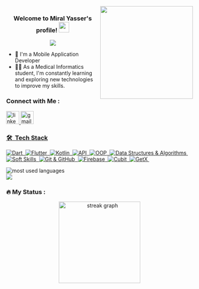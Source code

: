 <img width="250" align="right" src="https://c.tenor.com/_DOBjnGspYAAAAAM/code-coding.gif">

<h3 align="center">
  Welcome to Miral Yasser's profile!
  <img src="https://media.giphy.com/media/hvRJCLFzcasrR4ia7z/giphy.gif" width="28">
</h3>

<!-- Typing SVG by DenverCoder1 - https://github.com/DenverCoder1/readme-typing-svg -->
<p align="center">
  <a href="https://github.com/DenverCoder1/readme-typing-svg"><img src="https://readme-typing-svg.herokuapp.com/?lines=Flutter%20Developer;Always%20learning%20new%20things&font=Fira%20Code&center=true&width=440&height=45&color=f75c7e&vCenter=true&size=22"></a>
</p> 

- 🏢 I'm a Mobile Application Developer
- 👨‍💻 As a Medical Informatics student, I'm constantly learning and exploring new technologies to improve my skills.



### Connect with Me :

<a href="https://www.linkedin.com/in/miral-yasser-5b4134253?utm_source=share&utm_campaign=share_via&utm_content=profile&utm_medium=android_app/">
    <img src="https://img.shields.io/static/v1?message=LinkedIn&logo=linkedin&label=&color=0077B5&logoColor=white&labelColor=&style=for-the-badge" height="35" alt="linkedin logo"  />
  
  <a href="mailto:miralyaser050@gmail.com">
    <img src="https://img.shields.io/static/v1?message=Gmail&logo=gmail&label=&color=D14836&logoColor=white&labelColor=&style=for-the-badge" height="35" alt="gmail logo"  />
  

### 🛠 &nbsp;Tech Stack
    
![Dart](https://img.shields.io/badge/-Dart-05122A?style=flat&logo=dart)&nbsp;
![Flutter](https://img.shields.io/badge/-Flutter-05122A?style=flat&logo=flutter)&nbsp;
![Kotlin](https://img.shields.io/badge/-Kotlin-05122A?style=flat&logo=kotlin)&nbsp;
![API](https://img.shields.io/badge/-API-05122A?style=flat&logo=API)&nbsp;
![OOP](https://img.shields.io/badge/-OOP-05122A?style=flat&logo=OOP)&nbsp;
![Data Structures & Algorithms](https://img.shields.io/badge/-Data%20Structures%20&%20Algorithms-05122A?style=flat)&nbsp;
![Soft Skills](https://img.shields.io/badge/-Soft%20Skills-05122A?style=flat)&nbsp;
![Git & GitHub](https://img.shields.io/badge/-Git%20&%20GitHub-05122A?style=flat)&nbsp;
![Firebase](https://img.shields.io/badge/-Firebase-05122A?style=flat&logo=Firebase)&nbsp;
![Cubit](https://img.shields.io/badge/-Cubit-05122A?style=flat)&nbsp;
![GetX](https://img.shields.io/badge/-GetX-05122A?style=flat)&nbsp;




<img align="left" src="https://github-readme-stats.vercel.app/api/top-langs?username=miralyaser9&show_icons=true&locale=en&layout=compact&theme=radical" alt="most used languages" />

<br clear="left">

<a href="https://komarev.com/ghpvc/?username=miralyaser9&style=for-the-badge">
    <img src="https://komarev.com/ghpvc/?username=miralyaser9&style=for-the-badge">
</a>

<h3 align="left">🔥   My Status :</h3>

<div align="center">
  <img src="https://streak-stats.demolab.com?user=miralyaser9&locale=en&mode=daily&theme=dark&hide_border=false&border_radius=5&order=3" height="220" alt="streak graph"  />
</div>
